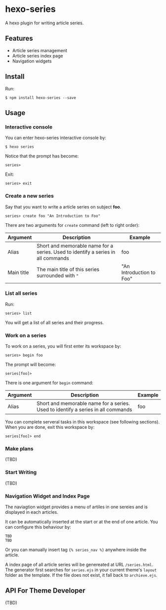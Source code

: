 # hexo-series

A hexo plugin for writing article series. 

## Features

* Article series management
* Article series index page
* Navigation widgets

## Install

Run:

```shell
$ npm install hexo-series --save
```

## Usage

### Interactive console

You can enter hexo-series interactive console by:

```
$ hexo series
```

Notice that the prompt has become:

```
series>
```

Exit:
```
series> exit
```

### Create a new series

Say that you want to write a article series on subject **foo**.

```
series> create foo "An Introduction to Foo"
``` 

There are two arguments for `create` command (left to right order):

Argument | Description | Example
-------- | ----------- | -------
Alias    | Short and memorable name for a series. Used to identify a series in all commands | foo
Main title | The main title of this series surrounded with `"` | "An Introduction to Foo" 

### List all series

Run:

```
series> list
```

You will get a list of all series and their progress.

### Work on a series

To work on a series, you will first enter its workspace by:

```
series> begin foo
```

The prompt will become:

```
series[foo]>
```

There is one argument for `begin` command:

Argument | Description | Example
-------- | ----------- | -------
Alias | Short and memorable name for a series. Used to identify a series in all commands | foo

You can complete serveral tasks in this workspace (see following sections). When you are done, exit this workspace by:

```
series[foo]> end
```

### Make plans

(TBD)

### Start Writing

(TBD)

### Navigation Widget and Index Page

The naviagtion widget provides a menu of artiles in one sereies and is displayed in each articles. 

It can be automatically inserted at the start or at the end of one article. You can configure this behaviour by:

```
TBD
TBD
```

Or you can manually insert tag ```{% series_nav %}``` anywhere inside the article.

A index page of all article series will be genereated at URL `/series.html`. The generator first searches for `series.ejs` in your current theme's `layout` folder as the template. If the file does not exist, it fall back to `archieve.ejs`. 

## API For Theme Developer

(TBD)
